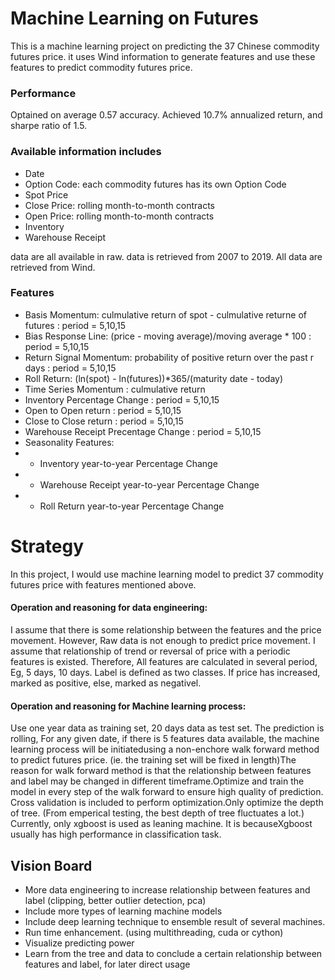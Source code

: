 # Machine Learning on Futures

This is a machine learning project on predicting the 37 Chinese commodity futures price. it uses Wind information to generate features and use these features to predict commodity futures price.

### Performance
Optained on average 0.57 accuracy. Achieved 10.7% annualized return, and sharpe ratio of 1.5.

### Available information includes
- Date
- Option Code: each commodity futures has its own Option Code
- Spot Price
- Close Price: rolling month-to-month contracts
- Open Price: rolling month-to-month contracts
- Inventory
- Warehouse Receipt

data are all available in raw. data is retrieved from 2007 to 2019. All data are retrieved from Wind.

### Features
- Basis Momentum: culmulative return of spot - culmulative returne of futures : period = 5,10,15
- Bias Response Line: (price - moving average)/moving average * 100 : period = 5,10,15
- Return Signal Momentum: probability of positive return over the past r days : period = 5,10,15
- Roll Return: (ln(spot) - ln(futures))*365/(maturity date - today)
- Time Series Momentum : culmulative return 
- Inventory Percentage Change : period = 5,10,15
- Open to Open return : period = 5,10,15
- Close to Close return : period = 5,10,15
- Warehouse Receipt Precentage Change : period = 5,10,15
- Seasonality Features:
 - - Inventory year-to-year Percentage Change
 - - Warehouse Receipt year-to-year Percentage Change
 - - Roll Return year-to-year Percentage Change

# Strategy
In this project, I would use machine learning model to predict 37 commodity futures price with features mentioned above.

#### Operation and reasoning for data engineering: 
 I assume that there is some relationship between the features and the price movement. However, Raw data is not enough to predict price movement. I assume that relationship of trend or reversal of price with a periodic features is existed. Therefore, All features are calculated in several period, Eg, 5 days, 10 days. Label is defined as two classes. If price has increased, marked as positive, else, marked as negativel.

#### Operation and reasoning for Machine learning process: 
Use one year data as training set, 20 days data as test set. The prediction is rolling, For any given date, if there is 5 features data available, the machine learning process will be initiatedusing a non-enchore walk forward method to predict futures price. (ie. the training set will be fixed in length)The reason for walk forward method is that the relationship between features and label may be changed in different timeframe.Optimize and train the model in every step of the walk forward to ensure high quality of prediction. Cross validation is included to perform optimization.Only optimize the depth of tree. (From emperical testing, the best depth of tree fluctuates a lot.) Currently, only xgboost is used as leaning machine. It is becauseXgboost usually has high performance in classification task. 

## Vision Board
- More data engineering to increase relationship between features and label (clipping, better outlier detection, pca)
- Include more types of learning machine models
- Include deep learning technique to ensemble result of several machines.
- Run time enhancement. (using multithreading, cuda or cython)
- Visualize predicting power
- Learn from the tree and data to conclude a certain relationship between features and label, for later direct usage
